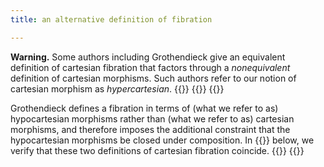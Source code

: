 ```yaml
---
title: an alternative definition of fibration

---
```


**Warning.** Some authors including Grothendieck give an
equivalent definition of cartesian fibration that factors through a
*nonequivalent* definition of cartesian morphisms. Such authors refer to our
notion of cartesian morphism as *hypercartesian*.
{{<child frct-002A>}}
{{<child frct-003G>}}
{{<child frct-002C>}}

Grothendieck defines a fibration in terms of (what we refer
to as) hypocartesian morphisms rather than (what we refer to as) cartesian
morphisms, and therefore imposes the additional constraint that the
hypocartesian morphisms be closed under composition. In {{<cref frct-002B>}} below, we
verify that these two definitions of cartesian fibration coincide.
{{<child frct-002B>}}
{{<child frct-002D>}}
